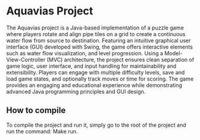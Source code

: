 # Aquavias Project

The Aquavias project is a Java-based implementation of a puzzle game where players rotate and align pipe tiles on a grid to create a continuous water flow from source to destination. Featuring an intuitive graphical user interface (GUI) developed with Swing, the game offers interactive elements such as  water flow visualization, and level progression. Using a Model-View-Controller (MVC) architecture, the project ensures clean separation of game logic, user interface, and input handling for maintainability and extensibility. Players can engage with multiple difficulty levels, save and load game states, and optionally track moves or time for scoring. The game provides an engaging and educational experience while demonstrating advanced Java programming principles and GUI design.

## How to compile

To compile the project and run it, simply go to the root of the project and run the command:
Make run.
